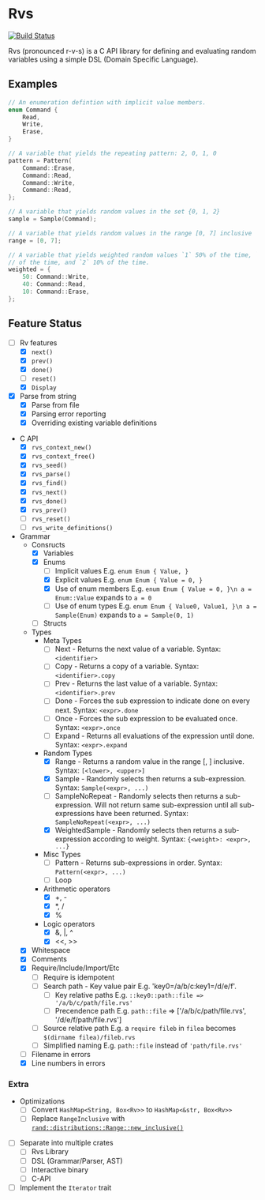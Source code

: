 # Rvs

[![Build Status](https://travis-ci.org/rfdonnelly/rvs.svg?branch=master)](https://travis-ci.org/rfdonnelly/rvs)

Rvs (pronounced r-v-s) is a C API library for defining and evaluating random
variables using a simple DSL (Domain Specific Language).

## Examples

```C
// An enumeration defintion with implicit value members.
enum Command {
    Read,
    Write,
    Erase,
}

// A variable that yields the repeating pattern: 2, 0, 1, 0
pattern = Pattern(
    Command::Erase,
    Command::Read,
    Command::Write,
    Command::Read,
};

// A variable that yields random values in the set {0, 1, 2}
sample = Sample(Command);

// A variable that yields random values in the range [0, 7] inclusive
range = [0, 7];

// A variable that yields weighted random values `1` 50% of the time, `0` 40%
// of the time, and `2` 10% of the time.
weighted = {
    50: Command::Write,
    40: Command::Read,
    10: Command::Erase,
};
```

## Feature Status

* [ ] Rv features
  * [x] `next()`
  * [x] `prev()`
  * [x] `done()`
  * [ ] `reset()`
  * [x] `Display`

* [x] Parse from string
  * [x] Parse from file
  * [x] Parsing error reporting
  * [x] Overriding existing variable definitions

* C API
  * [x] `rvs_context_new()`
  * [x] `rvs_context_free()`
  * [x] `rvs_seed()`
  * [x] `rvs_parse()`
  * [x] `rvs_find()`
  * [x] `rvs_next()`
  * [x] `rvs_done()`
  * [x] `rvs_prev()`
  * [ ] `rvs_reset()`
  * [ ] `rvs_write_definitions()`

* Grammar
  * Consructs
    * [x] Variables
    * [x] Enums
      * [ ] Implicit values E.g. `enum Enum { Value, }`
      * [x] Explicit values E.g. `enum Enum { Value = 0, }`
      * [x] Use of enum members E.g. `enum Enum { Value = 0, }\n a =
        Enum::Value` expands to `a = 0`
      * [ ] Use of enum types E.g. `enum Enum { Value0, Value1, }\n a =
        Sample(Enum)` expands to `a = Sample(0, 1)`
    * [ ] Structs
  * Types
    * Meta Types
      * [ ] Next - Returns the next value of a variable. Syntax: `<identifier>`
      * [ ] Copy - Returns a copy of a variable. Syntax: `<identifier>.copy`
      * [ ] Prev - Returns the last value of a variable. Syntax:
            `<identifier>.prev`
      * [ ] Done - Forces the sub expression to indicate done on every next.
            Syntax: `<expr>.done`
      * [ ] Once - Forces the sub expression to be evaluated once. Syntax:
            `<expr>.once`
      * [ ] Expand - Returns all evaluations of the expression until done.
            Syntax: `<expr>.expand`
    * Random Types
      * [x] Range - Returns a random value in the range [<lower>, <upper>]
            inclusive.  Syntax: `[<lower>, <upper>]`
      * [x] Sample - Randomly selects then returns a sub-expression.  Syntax:
            `Sample(<expr>, ...)`
      * [ ] SampleNoRepeat - Randomly selects then returns a sub-expression.
            Will not return same sub-expression until all sub-expressions have
            been returned.  Syntax: `SampleNoRepeat(<expr>, ...)`
      * [x] WeightedSample - Randomly selects then returns a sub-expression
            according to weight.  Syntax: `{<weight>: <expr>, ...}`
    * Misc Types
      * [ ] Pattern - Returns sub-expressions in order.  Syntax:
            `Pattern(<expr>, ...)`
      * [ ] Loop
    * Arithmetic operators
      * [x] +, -
      * [x] *, /
      * [x] %
    * Logic operators
      * [x] &, |, ^
      * [x] <<, >>
  * [x] Whitespace
  * [x] Comments
  * [x] Require/Include/Import/Etc
    * [ ] Require is idempotent
    * [ ] Search path - Key value pair E.g. 'key0=/a/b/c:key1=/d/e/f'.
      * [ ] Key relative paths E.g. `::key0::path::file => '/a/b/c/path/file.rvs'`
      * [ ] Precendence path E.g. `path::file` => ['/a/b/c/path/file.rvs', '/d/e/f/path/file.rvs']
    * [ ] Source relative path E.g. a `require fileb` in `filea` becomes `$(dirname filea)/fileb.rvs`
    * [ ] Simplified naming E.g. `path::file` instead of `'path/file.rvs'`
  * [ ] Filename in errors
  * [x] Line numbers in errors

### Extra

* Optimizations
  * [ ] Convert `HashMap<String, Box<Rv>>` to `HashMap<&str, Box<Rv>>`
  * [ ] Replace `RangeInclusive` with
    [`rand::distributions::Range::new_inclusive()`](https://github.com/rust-lang-nursery/rand/issues/188)
* [ ] Separate into multiple crates
  * [ ] Rvs Library
  * [ ] DSL (Grammar/Parser, AST)
  * [ ] Interactive binary
  * [ ] C-API
* [ ] Implement the `Iterator` trait
